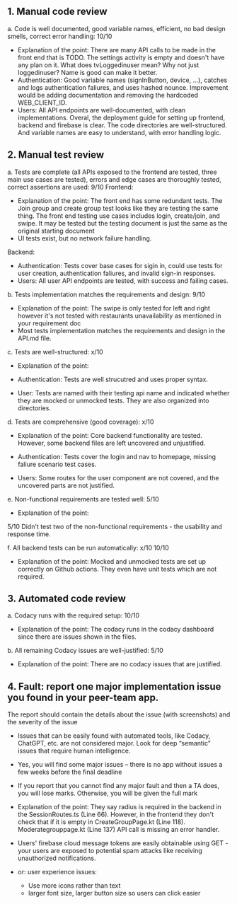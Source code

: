 ## 1. Manual code review
a. Code is well documented, good variable names, efficient, no bad design smells,
correct error handling: 10/10
- Explanation of the point: There are many API calls to be made in the front end that is TODO. The settings activity is empty and doesn't have any plan on it. What does tvLoggedinuser mean? Why not just loggedinuser? Name is good can make it better.
- Authentication: Good variable names (signInButton, device, ...), catches and logs authentication faliures, and uses hashed nounce. Improvement would be adding documentation and removing the hardcoded WEB_CLIENT_ID.
- Users: All API endpoints are well-documented, with clean implementations.
Overal, the deployment guide for setting up frontend, backend and firebase is clear. The code directories are well-structured. And variable names are easy to understand, with error handling logic.

## 2. Manual test review
a. Tests are complete (all APIs exposed to the frontend are tested, three main use cases are tested), errors and edge cases are thoroughly tested, correct assertions are used:
9/10
Frontend:
- Explanation of the point: The front end has some redundant tests. The Join group and create group test looks like they are testing the same thing. The front end testing use cases includes login, create/join, and swipe. It may be tested but the testing document is just the same as the original starting document
- UI tests exist, but no network failure handling.

Backend:
- Authentication: Tests cover base cases for sigin in, could use tests for user creation, authentication faliures, and invalid sign-in responses.
- Users: All user API endpoints are tested, with success and failing cases.

b. Tests implementation matches the requirements and design: 9/10
- Explanation of the point: The swipe is only tested for left and right however it's not tested with restaurants unavailability as mentioned in your requirement doc
- Most tests implementation matches the requirements and design in the API.md file. 

c. Tests are well-structured: x/10
- Explanation of the point: 

- Authentication: Tests are well strucutred and uses proper syntax.

- User: Tests are named with their testing api name and indicated whether they are mocked or unmocked tests. They are also organized into directories.


d. Tests are comprehensive (good coverage): x/10
- Explanation of the point: Core backend functionality are tested. However, some backend files are left uncovered and unjustified.

- Authentication: Tests cover the login and nav to homepage, missing faliure scenario test cases. 

- Users: Some routes for the user component are not covered, and the uncovered parts are not justified.


e. Non-functional requirements are tested well: 5/10
- Explanation of the point: 

5/10 Didn't test two of the non-functional requirements - the usability and response time.


f. All backend tests can be run automatically: x/10
10/10
- Explanation of the point: Mocked and unmocked tests are set up correctly on Github actions. They even have unit tests which are not required.


## 3. Automated code review
a. Codacy runs with the required setup: 10/10
- Explanation of the point: The codacy runs in the codacy dashboard since there are issues shown in the files.

b. All remaining Codacy issues are well-justified: 5/10
- Explanation of the point: There are no codacy issues that are justified.

## 4. Fault: report one major implementation issue you found in your peer-team app. 
The report should contain the details about the issue (with screenshots) and the severity of the issue
- Issues that can be easily found with automated tools, like Codacy, ChatGPT, etc.
are not considered major. Look for deep “semantic” issues that require human
intelligence.
- Yes, you will find some major issues – there is no app without issues a few weeks
before the final deadline
- If you report that you cannot find any major fault and then a TA does, you will lose
marks. Otherwise, you will be given the full mark
- Explanation of the point: They say radius is required in the backend in the SessionRoutes.ts (Line 66). However, in the frontend they don't check that if it is empty in CreateGroupPage.kt (Line 118).
Moderategrouppage.kt (Line 137) API call is missing an error handler.
- Users' firebase cloud message tokens are easily obtainable using GET - your users are exposed to potential spam attacks like receiving unauthorized notifications.

- or: user experience issues:
    - Use more icons rather than text
    - larger font size, larger button size so users can click easier
